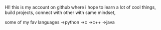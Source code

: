 HI! this is my account on github where i hope to learn a lot of
cool things,
build projects,
connect with other with same mindset,

some of my fav languages
->python
->c
->c++
->java
